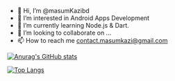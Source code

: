 - 👋 Hi, I’m @masumKazibd
- 👀 I’m interested in Android Apps Development
- 🌱 I’m currently learning Node.js & Dart.
- 💞️ I’m looking to collaborate on ...
- 📫 How to reach me contact.masumkazi@gmail.com



[![Anurag's GitHub stats](https://github-readme-stats.vercel.app/api?username=masumkazibd)](https://github.com/masumkazibd/github-readme-stats)

[![Top Langs](https://github-readme-stats.vercel.app/api/top-langs/?username=masumkazibd)](https://github.com/masumkazibd/github-readme-stats)


<!---
masumKazibd/masumKazibd is a ✨ special ✨ repository because its `README.md` (this file) appears on your GitHub profile.
You can click the Preview link to take a look at your changes.
--->
